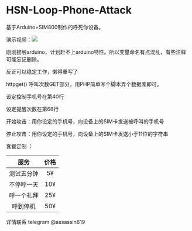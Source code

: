# HSN-Loop-Phone-Attack
基于Arduino+SIM800制作的呼死你设备。

演示视频：![](https://github.com/HuSiNi/HSN-Loop-Call-Attack/blob/main/49547317-B262-436D-9126-F7EFFF55C9E6.gif)

刚刚接触arduino，计划赶不上arduino特性。所以变量命名有点混乱，有些注释可能忘记删除。

反正可以稳定工作，懒得重写了

httpget() 呼叫次数GET部分，用PHP简单写个脚本弄个数据库即可。

设定控制手机号在第40行

设定提醒次数在第68行


开始攻击：用你设定的手机号，向设备上的SIM卡发送被呼叫的手机号 

停止攻击：用你设定的手机号，向设备上的SIM卡发送小于11位的字符串

套餐定制 ：

|    服务    | 价格 |
| :--------: | :--: |
| 测试五分钟 |  5¥  |
| 不停呼一天 | 10¥  |
| 呼一个礼拜 | 25¥  |
|  呼到停机  | 50¥  |

详情联系 telegram @assassin619 
